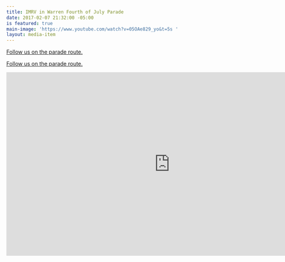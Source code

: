 ```yaml
---
title: IMRV in Warren Fourth of July Parade
date: 2017-02-07 21:32:00 -05:00
is featured: true
main-image: 'https://www.youtube.com/watch?v=05OAe829_yo&t=5s '
layout: media-item
---
```


[Follow us on the parade route.](https://www.youtube.com/watch?v=05OAe829_yo&t=5s)

[Follow us on the parade route.](https://www.youtube.com/embed/05OAe829_yo)


<iframe width="857" height="482" src="https://www.youtube.com/embed/05OAe829_yo" title="Warren July 4th Parade Vermont 2023" frameborder="0" allow="accelerometer; autoplay; clipboard-write; encrypted-media; gyroscope; picture-in-picture; web-share" allowfullscreen></iframe>